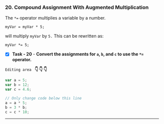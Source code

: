 
### 20. Compound Assignment With Augmented Multiplication
The `*=` operator multiplies a variable by a number.

`myVar = myVar * 5;`

will multiply `myVar` by `5.` This can be rewritten as:

`myVar *= 5;`

- [x] **Task - 20**  - **Convert the assignments for `a`, `b`, and `c` to use the `*=` operator.**

``Editing area `` **:point_down: :point_down: :point_down:**

```js
var a = 5;
var b = 12;
var c = 4.6;

// Only change code below this line
a = a * 5;
b = 3 * b;
c = c * 10;
```
*************************************************************************************